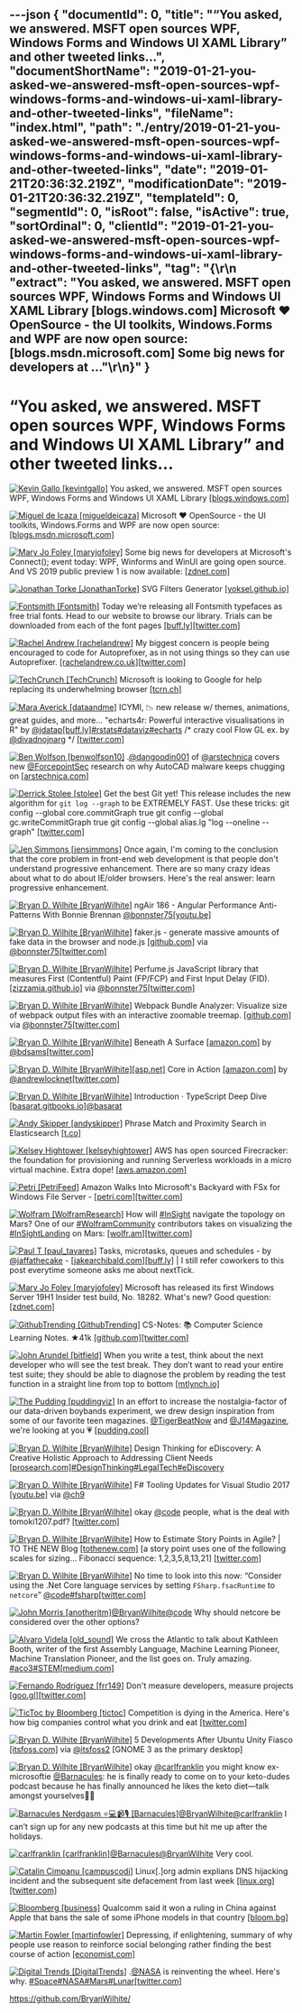 ---json
{
  "documentId": 0,
  "title": "“You asked, we answered. MSFT open sources WPF, Windows Forms and Windows UI XAML Library” and other tweeted links…",
  "documentShortName": "2019-01-21-you-asked-we-answered-msft-open-sources-wpf-windows-forms-and-windows-ui-xaml-library-and-other-tweeted-links",
  "fileName": "index.html",
  "path": "./entry/2019-01-21-you-asked-we-answered-msft-open-sources-wpf-windows-forms-and-windows-ui-xaml-library-and-other-tweeted-links",
  "date": "2019-01-21T20:36:32.219Z",
  "modificationDate": "2019-01-21T20:36:32.219Z",
  "templateId": 0,
  "segmentId": 0,
  "isRoot": false,
  "isActive": true,
  "sortOrdinal": 0,
  "clientId": "2019-01-21-you-asked-we-answered-msft-open-sources-wpf-windows-forms-and-windows-ui-xaml-library-and-other-tweeted-links",
  "tag": "{\r\n  \"extract\": \"You asked, we answered. MSFT open sources WPF, Windows Forms and Windows UI XAML Library [blogs.windows.com] Microsoft ❤️ OpenSource - the UI toolkits, Windows.Forms and WPF are now open source: [blogs.msdn.microsoft.com] Some big news for developers at ...\"\r\n}"
}
---

# “You asked, we answered. MSFT open sources WPF, Windows Forms and Windows UI XAML Library” and other tweeted links…

[<img alt="Kevin Gallo [kevintgallo]" src="https://songhay.blob.core.windows.net:443/shared-social-twitter/kevintgallo.jpg">](http://linkedin.com/in/kevin-gallo-6b67a81) You asked, we answered. MSFT open sources WPF, Windows Forms and Windows UI XAML Library [[blogs.windows.com]](https://blogs.windows.com/buildingapps/#ZyMCZV6c44j6qOMD.97)

[<img alt="Miguel de Icaza [migueldeicaza]" src="https://songhay.blob.core.windows.net:443/shared-social-twitter/migueldeicaza.png">](http://tirania.org/blog) Microsoft ❤️ OpenSource - the UI toolkits, Windows.Forms and WPF are now open source: [[blogs.msdn.microsoft.com]](https://blogs.msdn.microsoft.com/dotnet/2018/12/04/announcing-net-core-3-preview-1-and-open-sourcing-windows-desktop-frameworks/)

[<img alt="Mary Jo Foley [maryjofoley]" src="https://songhay.blob.core.windows.net:443/shared-social-twitter/maryjofoley.png">](http://blogs.zdnet.com/microsoft) Some big news for developers at Microsoft's Connect(); event today: WPF, Winforms and WinUI are going open source. And VS 2019 public preview 1 is now available: [[zdnet.com]](https://www.zdnet.com/article/microsoft-open-sources-key-windows-ux-frameworks-launches-first-visual-studio-2019-preview/)

[<img alt="Jonathan Torke [JonathanTorke]" src="https://songhay.blob.core.windows.net:443/shared-social-twitter/JonathanTorke.jpg">](https://jonathantorke.me/) SVG Filters Generator [[yoksel.github.io]](https://yoksel.github.io/svg-filters/)

[<img alt="Fontsmith [Fontsmith]" src="https://songhay.blob.core.windows.net:443/shared-social-twitter/Fontsmith.jpeg">](http://www.fontsmith.com/) Today we’re releasing all Fontsmith typefaces as free trial fonts. Head to our website to browse our library. Trials can be downloaded from each of the font pages [[buff.ly]](https://buff.ly/2QlYhIA)[[twitter.com]](https://twitter.com/Fontsmith/status/1070987977130762240/video/1)

[<img alt="Rachel Andrew [rachelandrew]" src="https://songhay.blob.core.windows.net:443/shared-social-twitter/rachelandrew.jpg">](https://rachelandrew.co.uk/) My biggest concern is people being encouraged to code for Autoprefixer, as in not using things so they can use Autoprefixer. [[rachelandrew.co.uk]](https://rachelandrew.co.uk/archives/2018/07/17/should-i-try-to-use-the-ie-version-of-grid-layout-revisited-for-2018/)[[twitter.com]](https://twitter.com/jensimmons/status/1067833878025564163)

[<img alt="TechCrunch [TechCrunch]" src="https://songhay.blob.core.windows.net:443/shared-social-twitter/TechCrunch.jpg">](http://techcrunch.com/) Microsoft is looking to Google for help replacing its underwhelming browser [[tcrn.ch]](https://tcrn.ch/2RyPXBH)

[<img alt="Mara Averick [dataandme]" src="https://songhay.blob.core.windows.net:443/shared-social-twitter/dataandme.jpg">](https://maraaverick.rbind.io/) ICYMI, 📉 new release w/ themes, animations, great guides, and more... "echarts4r: Powerful interactive visualisations in R" by [@jdatap](http://twitter.com/@jdatap)[[buff.ly]](https://buff.ly/2ToMF5t)[#rstats](http://twitter.com/search?q='%23rstats)[#dataviz](http://twitter.com/search?q='%23dataviz)[#echarts](http://twitter.com/search?q='%23echarts) /* crazy cool Flow GL ex. by [@divadnojnarg](http://twitter.com/@divadnojnarg) */ [[twitter.com]](https://twitter.com/dataandme/status/1067841066764828673/photo/1)

[<img alt="Ben Wolfson [benwolfson10]" src="https://songhay.blob.core.windows.net:443/shared-social-twitter/benwolfson10.jpg">](https://twitter.com/benwolfson10) .[@dangoodin001](http://twitter.com/@dangoodin001) of [@arstechnica](http://twitter.com/@arstechnica) covers new [@ForcepointSec](http://twitter.com/@ForcepointSec) research on why AutoCAD malware keeps chugging on [[arstechnica.com]](https://arstechnica.com/?post_type=post&p=1419065)

[<img alt="Derrick Stolee [stolee]" src="https://songhay.blob.core.windows.net:443/shared-social-twitter/stolee.jpg">](https://twitter.com/stolee) Get the best Git yet! This release includes the new algorithm for `git log --graph` to be EXTREMELY FAST. Use these tricks: git config --global core.commitGraph true git config --global gc.writeCommitGraph true git config --global alias.lg "log --oneline --graph" [[twitter.com]](https://twitter.com/GitForWindows/status/1072122314572079105)

[<img alt="Jen Simmons [jensimmons]" src="https://songhay.blob.core.windows.net:443/shared-social-twitter/jensimmons.jpg">](http://youtube.com/layoutland) Once again, I'm coming to the conclusion that the core problem in front-end web development is that people don't understand progressive enhancement. There are so many crazy ideas about what to do about IE/older browsers. Here's the real answer: learn progressive enhancement.

[<img alt="Bryan D. Wilhite [BryanWilhite]" src="https://songhay.blob.core.windows.net:443/shared-social-twitter/BryanWilhite.jpeg">](http://songhayblog.azurewebsites.net/) ngAir 186 - Angular Performance Anti-Patterns With Bonnie Brennan [@bonnster75](http://twitter.com/@bonnster75)[[youtu.be]](https://youtu.be/bHe_XC-16G0)

[<img alt="Bryan D. Wilhite [BryanWilhite]" src="https://songhay.blob.core.windows.net:443/shared-social-twitter/BryanWilhite.jpeg">](http://songhayblog.azurewebsites.net/) faker.js - generate massive amounts of fake data in the browser and node.js [[github.com]](https://github.com/marak/Faker.js/) via [@bonnster75](http://twitter.com/@bonnster75)[[twitter.com]](https://twitter.com/BryanWilhite/status/1071164157423104000/photo/1)

[<img alt="Bryan D. Wilhite [BryanWilhite]" src="https://songhay.blob.core.windows.net:443/shared-social-twitter/BryanWilhite.jpeg">](http://songhayblog.azurewebsites.net/) Perfume.js JavaScript library that measures First (Contentful) Paint (FP/FCP) and First Input Delay (FID). [[zizzamia.github.io]](https://zizzamia.github.io/perfume/) via [@bonnster75](http://twitter.com/@bonnster75)[[twitter.com]](https://twitter.com/BryanWilhite/status/1071164648467005441/photo/1)

[<img alt="Bryan D. Wilhite [BryanWilhite]" src="https://songhay.blob.core.windows.net:443/shared-social-twitter/BryanWilhite.jpeg">](http://songhayblog.azurewebsites.net/) Webpack Bundle Analyzer: Visualize size of webpack output files with an interactive zoomable treemap. [[github.com]](https://github.com/webpack-contrib/webpack-bundle-analyzer) via [@bonnster75](http://twitter.com/@bonnster75)[[twitter.com]](https://twitter.com/BryanWilhite/status/1071164409454575617/photo/1)

[<img alt="Bryan D. Wilhite [BryanWilhite]" src="https://songhay.blob.core.windows.net:443/shared-social-twitter/BryanWilhite.jpeg">](http://songhayblog.azurewebsites.net/) Beneath A Surface [[amazon.com]](https://www.amazon.com/Beneath-Surface-Brad-Sams-ebook/dp/B07HDV5364?SubscriptionId=1SW6D7X6ZXXR92KVX0G2&tag=thekintespacec00&linkCode=xm2&camp=2025&creative=165953&creativeASIN=B07HDV5364) by [@bdsams](http://twitter.com/@bdsams)[[twitter.com]](https://twitter.com/BryanWilhite/status/1068966649930252288/photo/1)

[<img alt="Bryan D. Wilhite [BryanWilhite]" src="https://songhay.blob.core.windows.net:443/shared-social-twitter/BryanWilhite.jpeg">](http://songhayblog.azurewebsites.net/)[[asp.net]](http://ASP.NET) Core in Action [[amazon.com]](https://www.amazon.com/ASP-NET-Core-Action-Andrew-Lock/dp/1617294616?SubscriptionId=1SW6D7X6ZXXR92KVX0G2&tag=thekintespacec00&linkCode=xm2&camp=2025&creative=165953&creativeASIN=1617294616) by [@andrewlocknet](http://twitter.com/@andrewlocknet)[[twitter.com]](https://twitter.com/BryanWilhite/status/1070561581514149888/photo/1)

[<img alt="Bryan D. Wilhite [BryanWilhite]" src="https://songhay.blob.core.windows.net:443/shared-social-twitter/BryanWilhite.jpeg">](http://songhayblog.azurewebsites.net/) Introduction · TypeScript Deep Dive [[basarat.gitbooks.io]](https://basarat.gitbooks.io/typescript/)[@basarat](http://twitter.com/@basarat)

[<img alt="Andy Skipper [andyskipper]" src="https://songhay.blob.core.windows.net:443/shared-social-twitter/andyskipper.jpg">](http://www.ctocraft.com/) Phrase Match and Proximity Search in Elasticsearch [[t.co]](http://buff.ly/1CMm725)

[<img alt="Kelsey Hightower [kelseyhightower]" src="https://songhay.blob.core.windows.net:443/shared-social-twitter/kelseyhightower.jpg">](https://accounts.google.com/ServiceLogin?passive=1209600&osid=1&continue=https://plus.google.com/106678312289948845134/posts&followup=https://plus.google.com/106678312289948845134/posts) AWS has open sourced Firecracker: the foundation for provisioning and running Serverless workloads in a micro virtual machine. Extra dope! [[aws.amazon.com]](https://aws.amazon.com/blogs/opensource/firecracker-open-source-secure-fast-microvm-serverless/)

[<img alt="Petri [PetriFeed]" src="https://songhay.blob.core.windows.net:443/shared-social-twitter/PetriFeed.jpg">](https://www.petri.com/) Amazon Walks Into Microsoft's Backyard with FSx for Windows File Server - [[petri.com]](https://www.petri.com/amazon-walks-into-microsofts-backyard-with-fsx-for-windows-file-server)[[twitter.com]](https://twitter.com/PetriFeed/status/1067843920896380928/photo/1)

[<img alt="Wolfram [WolframResearch]" src="https://songhay.blob.core.windows.net:443/shared-social-twitter/WolframResearch.png">](http://www.wolfram.com/) How will [#InSight](http://twitter.com/search?q='%23InSight) navigate the topology on Mars? One of our [#WolframCommunity](http://twitter.com/search?q='%23WolframCommunity) contributors takes on visualizing the [#InSightLanding](http://twitter.com/search?q='%23InSightLanding) on Mars: [[wolfr.am]](https://wolfr.am/zsWwj5YL)[[twitter.com]](https://twitter.com/WolframResearch/status/1067841064982274050/photo/1)

[<img alt="Paul T [paul_tavares]" src="https://songhay.blob.core.windows.net:443/shared-social-twitter/paul_tavares.jpg">](http://www.purtuga.com/) Tasks, microtasks, queues and schedules - by [@jaffathecake](http://twitter.com/@jaffathecake) - [[jakearchibald.com]](http://JakeArchibald.com)[[buff.ly]](https://buff.ly/2Qunmgw) | I still refer coworkers to this post everytime someone asks me about nextTick.

[<img alt="Mary Jo Foley [maryjofoley]" src="https://songhay.blob.core.windows.net:443/shared-social-twitter/maryjofoley.png">](http://blogs.zdnet.com/microsoft) Microsoft has released its first Windows Server 19H1 Insider test build, No. 18282. What's new? Good question: [[zdnet.com]](https://www.zdnet.com/article/microsoft-releases-first-windows-server-19h1-test-build/)

[<img alt="GithubTrending [GithubTrending]" src="https://songhay.blob.core.windows.net:443/shared-social-twitter/GithubTrending.jpg">](https://twitter.com/GithubTrending) CS-Notes: :books: Computer Science Learning Notes. ★41k [[github.com]](https://github.com/CyC2018/CS-Notes)[[twitter.com]](https://twitter.com/GithubTrending/status/1066607628720267264/photo/1)

[<img alt="John Arundel [bitfield]" src="https://songhay.blob.core.windows.net:443/shared-social-twitter/bitfield.jpeg">](http://bitfieldconsulting.com/about) When you write a test, think about the next developer who will see the test break. They don’t want to read your entire test suite; they should be able to diagnose the problem by reading the test function in a straight line from top to bottom [[mtlynch.io]](https://mtlynch.io/good-developers-bad-tests/)

[<img alt="The Pudding [puddingviz]" src="https://songhay.blob.core.windows.net:443/shared-social-twitter/puddingviz.jpg">](http://pudding.cool/) In an effort to increase the nostalgia-factor of our data-driven boybands experiment, we drew design inspiration from some of our favorite teen magazines. [@TigerBeatNow](http://twitter.com/@TigerBeatNow) and [@J14Magazine](http://twitter.com/@J14Magazine), we're looking at you 💗 [[pudding.cool]](https://pudding.cool/2018/11/boy-bands/)

[<img alt="Bryan D. Wilhite [BryanWilhite]" src="https://songhay.blob.core.windows.net:443/shared-social-twitter/BryanWilhite.jpeg">](http://songhayblog.azurewebsites.net/) Design Thinking for eDiscovery: A Creative Holistic Approach to Addressing Client Needs [[prosearch.com]](http://www.prosearch.com/design-thinking-for-ediscovery/)[#DesignThinking](http://twitter.com/search?q='%23DesignThinking)[#LegalTech](http://twitter.com/search?q='%23LegalTech)[#eDiscovery](http://twitter.com/search?q='%23eDiscovery)

[<img alt="Bryan D. Wilhite [BryanWilhite]" src="https://songhay.blob.core.windows.net:443/shared-social-twitter/BryanWilhite.jpeg">](http://songhayblog.azurewebsites.net/) F# Tooling Updates for Visual Studio 2017 [[youtu.be]](https://youtu.be/zJoV6gH22fU) via [@ch9](http://twitter.com/@ch9)

[<img alt="Bryan D. Wilhite [BryanWilhite]" src="https://songhay.blob.core.windows.net:443/shared-social-twitter/BryanWilhite.jpeg">](http://songhayblog.azurewebsites.net/) okay [@code](http://twitter.com/@code) people, what is the deal with tomoki1207.pdf? [[twitter.com]](https://twitter.com/BryanWilhite/status/1067489294246264832/photo/1)

[<img alt="Bryan D. Wilhite [BryanWilhite]" src="https://songhay.blob.core.windows.net:443/shared-social-twitter/BryanWilhite.jpeg">](http://songhayblog.azurewebsites.net/) How to Estimate Story Points in Agile? | TO THE NEW Blog [[tothenew.com]](http://www.tothenew.com/blog/how-to-estimate-story-points-in-agile/#.XA2AU3kfwBI.twitter) [a story point uses one of the following scales for sizing... Fibonacci sequence: 1,2,3,5,8,13,21] [[twitter.com]](https://twitter.com/BryanWilhite/status/1071870186767048705/photo/1)

[<img alt="Bryan D. Wilhite [BryanWilhite]" src="https://songhay.blob.core.windows.net:443/shared-social-twitter/BryanWilhite.jpeg">](http://songhayblog.azurewebsites.net/) No time to look into this now: “Consider using the .Net Core language services by setting `FSharp.fsacRuntime` to `netcore`” [@code](http://twitter.com/@code)[#fsharp](http://twitter.com/search?q='%23fsharp)[[twitter.com]](https://twitter.com/BryanWilhite/status/1071113641821237248/photo/1)

[<img alt="John Morris [anotherjtm]" src="https://songhay.blob.core.windows.net:443/shared-social-twitter/anotherjtm.jpg">](https://twitter.com/anotherjtm)[@BryanWilhite](http://twitter.com/@BryanWilhite)[@code](http://twitter.com/@code) Why should netcore be considered over the other options?

[<img alt="Alvaro Videla [old_sound]" src="https://songhay.blob.core.windows.net:443/shared-social-twitter/old_sound.jpg">](http://alvaro-videla.com/) We cross the Atlantic to talk about Kathleen Booth, writer of the first Assembly Language, Machine Learning Pioneer, Machine Translation Pioneer, and the list goes on. Truly amazing. [#aco3](http://twitter.com/search?q='%23aco3)[#STEM](http://twitter.com/search?q='%23STEM)[[medium.com]](https://medium.com/a-computer-of-ones-own/kathleen-booth-machine-learning-pioneer-7cb8b2ed70c8)

[<img alt="Fernando Rodríguez [frr149]" src="https://songhay.blob.core.windows.net:443/shared-social-twitter/frr149.jpg">](http://www.keepcoding.io/) Don't measure developers, measure projects [[goo.gl]](https://goo.gl/nM4VWJ)[[twitter.com]](https://twitter.com/frr149/status/1067210432606162944/photo/1)

[<img alt="TicToc by Bloomberg [tictoc]" src="https://songhay.blob.core.windows.net:443/shared-social-twitter/tictoc.jpg">](https://twitter.com/i/events/931632515340627968) Competition is dying in the America. Here's how big companies control what you drink and eat [[twitter.com]](https://twitter.com/tictoc/status/1067840666200432642/video/1)

[<img alt="Bryan D. Wilhite [BryanWilhite]" src="https://songhay.blob.core.windows.net:443/shared-social-twitter/BryanWilhite.jpeg">](http://songhayblog.azurewebsites.net/) 5 Developments After Ubuntu Unity Fiasco [[itsfoss.com]](https://itsfoss.com/ubuntu-after-unity/) via [@itsfoss2](http://twitter.com/@itsfoss2) [GNOME 3 as the primary desktop]

[<img alt="Bryan D. Wilhite [BryanWilhite]" src="https://songhay.blob.core.windows.net:443/shared-social-twitter/BryanWilhite.jpeg">](http://songhayblog.azurewebsites.net/) okay [@carlfranklin](http://twitter.com/@carlfranklin) you might know ex-microsoftie [@Barnacules](http://twitter.com/@Barnacules): he is finally ready to come on to your keto-dudes podcast because he has finally announced he likes the keto diet—talk amongst yourselves🤠😇

[<img alt="Barnacules Nerdgasm ⭐💻📹🎙 [Barnacules]" src="https://songhay.blob.core.windows.net:443/shared-social-twitter/Barnacules.jpg">](http://barnnerd.com/)[@BryanWilhite](http://twitter.com/@BryanWilhite)[@carlfranklin](http://twitter.com/@carlfranklin) I can’t sign up for any new podcasts at this time but hit me up after the holidays.

[<img alt="carlfranklin [carlfranklin]" src="https://songhay.blob.core.windows.net:443/shared-social-twitter/carlfranklin.jpg">](http://www.intellectualhedonism.com/)[@Barnacules](http://twitter.com/@Barnacules)[@BryanWilhite](http://twitter.com/@BryanWilhite) Very cool.

[<img alt="Catalin Cimpanu [campuscodi]" src="https://songhay.blob.core.windows.net:443/shared-social-twitter/campuscodi.jpg">](https://www.zdnet.com/meet-the-team/us/catalin.cimpanu/) Linux[.]org admin explians DNS hijacking incident and the subsequent site defacement from last week [[linux.org]](https://www.linux.org/threads/linux-org-dns-hijack-incident.21073/)[[twitter.com]](https://twitter.com/campuscodi/status/1071951886637383680/photo/1)

[<img alt="Bloomberg [business]" src="https://songhay.blob.core.windows.net:443/shared-social-twitter/business.jpg">](http://www.bloomberg.com/) Qualcomm said it won a ruling in China against Apple that bans the sale of some iPhone models in that country [[bloom.bg]](https://bloom.bg/2EpcAWi)

[<img alt="Martin Fowler [martinfowler]" src="https://songhay.blob.core.windows.net:443/shared-social-twitter/martinfowler.jpg">](http://www.martinfowler.com/) Depressing, if enlightening, summary of why people use reason to reinforce social belonging rather finding the best course of action [[economist.com]](https://www.economist.com/united-states/2018/12/08/what-psychology-experiments-tell-you-about-why-people-deny-facts)

[<img alt="Digital Trends [DigitalTrends]" src="https://songhay.blob.core.windows.net:443/shared-social-twitter/DigitalTrends.jpg">](http://www.digitaltrends.com/) .[@NASA](http://twitter.com/@NASA) is reinventing the wheel. Here's why. [#Space](http://twitter.com/search?q='%23Space)[#NASA](http://twitter.com/search?q='%23NASA)[#Mars](http://twitter.com/search?q='%23Mars)[#Lunar](http://twitter.com/search?q='%23Lunar)[[twitter.com]](https://twitter.com/DigitalTrends/status/1071461831489830912/video/1)

<https://github.com/BryanWilhite/>
